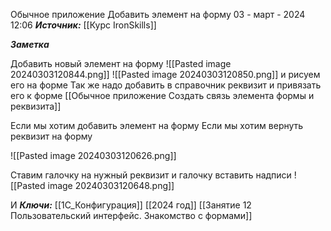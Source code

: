
Обычное приложение Добавить элемент на форму
 03 - март - 2024  12:06 
***Источник:***  [[Курс IronSkills]] 

***Заметка*** 

Добавить новый элемент на форму
![[Pasted image 20240303120844.png]]
![[Pasted image 20240303120850.png]]
и рисуем его на форме
Так же надо добавить в справочник реквизит и привязать его к форме
[[Обычное приложение Создать связь элемента формы и реквизита]]

Если мы хотим добавить элемент на форму 
Если мы хотим вернуть реквизит на форму

![[Pasted image 20240303120626.png]]

Ставим галочку на нужный реквизит и галочку вставить надписи
![[Pasted image 20240303120648.png]]

И 
***Ключи:*** [[1С_Конфигурация]] [[2024 год]]  [[Занятие 12 Пользовательский интерфейс. Знакомство с формами]]
